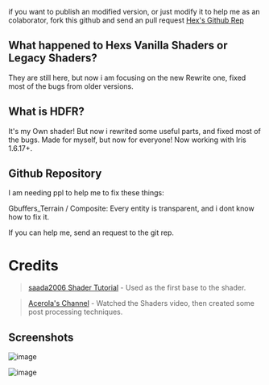 if you want to publish an modified version, or just modify it to help me as an colaborator, fork this github and send an pull request
[Hex's Github Rep](https://github.com/HexBrasil/Hex-Vanilla-Shaders-Reworked/tree/main)

## What happened to Hexs Vanilla Shaders or Legacy Shaders?

They are still here, but now i am focusing on the new Rewrite one, fixed most of the bugs from older versions.

## What is HDFR?

It's my Own shader! But now i rewrited some useful parts, and fixed most of the bugs.
Made for myself, but now for everyone! Now working with Iris 1.6.17+.

## Github Repository

I am needing ppl to help me to fix these things:

Gbuffers_Terrain / Composite: Every entity is transparent, and i dont know how to fix it.

If you can help me, send an request to the git rep.


# Credits
> [saada2006 Shader Tutorial](https://github.com/saada2006/MinecraftShaderProgramming/tree/master) - Used as the first base to the shader.

> [Acerola's Channel](https://www.youtube.com/@Acerola_t) - Watched the Shaders video, then created some post processing techniques.
>
## Screenshots
![image](https://github.com/HexBrasil/Hex-Vanilla-Shaders-Reworked/assets/166333508/d9775aa5-8fc9-4993-b381-e06b178a2990)



![image](https://github.com/HexBrasil/Hex-Vanilla-Shaders-Reworked/assets/166333508/3e24f60e-71eb-4643-90e4-7b2123cf19a0)

